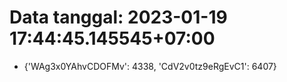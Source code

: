 # Data tanggal: 2023-01-19 17:44:45.145545+07:00

* {'WAg3x0YAhvCDOFMv': 4338, 'CdV2v0tz9eRgEvC1': 6407}
